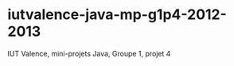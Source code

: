 iutvalence-java-mp-g1p4-2012-2013
=================================

IUT Valence, mini-projets Java, Groupe 1, projet 4